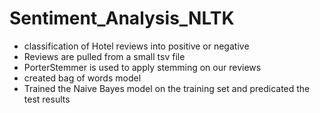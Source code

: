 # Sentiment_Analysis_NLTK
- classification of Hotel reviews into positive or negative
- Reviews are pulled from a small tsv file
- PorterStemmer is used to apply stemming on our reviews
- created bag of words model
- Trained the Naive Bayes model on the training set and predicated the test results
